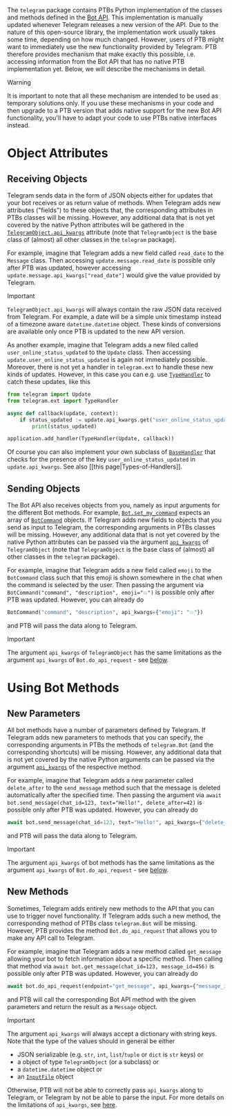 The `telegram` package contains PTBs Python implementation of the classes and methods defined in the [Bot API](https://core.telegram.org/bots/api).
This implementation is manually updated whenever Telegram releases a new version of the API.
Due to the nature of this open-source library, the implementation work usually takes some time, depending on how much changed.
However, users of PTB might want to immediately use the new functionality provided by Telegram.
PTB therefore provides mechanism that make exactly this possible, i.e. accessing information from the Bot API that has no native PTB implementation yet.
Below, we will describe the mechanisms in detail.

> [!Warning]
> It is important to note that all these mechanism are intended to be used as temporary solutions only. 
> If you use these mechanisms in your code and then upgrade to a PTB version that adds native support for the new Bot API functionality, you'll have to adapt your code to use PTBs native interfaces instead.

# Object Attributes

## Receiving Objects

Telegram sends data in the form of JSON objects either for updates that your bot receives or as return value of methods.
When Telegram adds new attributes ("fields") to these objects that, the corresponding attributes in PTBs classes will be missing.
However, any additional data that is not yet covered by the native Python attributes will be gathered in the [`TelegramObject.api_kwargs`](https://docs.python-telegram-bot.org/en/stable/telegram.telegramobject.html#telegram.TelegramObject.api_kwargs) attribute (note that `TelegramObject` is the base class of (almost) all other classes in the `telegram` package).

For example, imagine that Telegram adds a new field called `read_date` to the `Message` class. Then accessing `update.message.read_date` is possible only after PTB was updated, however accessing `update.message.api_kwargs["read_date"]` would give the value provided by Telegram.

> [!Important]
> `TelegramObject.api_kwargs` will always contain the raw JSON data received from Telegram. For example, a date will be a simple unix timestamp instead of a timezone aware `datetime.datetime` object. These kinds of conversions are available only once PTB is updated to the new API version.

As another example, imagine that Telegram adds a new filed called `user_online_status_updated` to the `Update` class. Then accessing `update.user_online_status_updated` is again not immediately possible. Moreover, there is not yet a handler in `telegram.ext` to handle these new kinds of updates. However, in this case you can e.g. use [`TypeHandler`](https://docs.python-telegram-bot.org/en/stable/telegram.ext.typehandler.html) to catch these updates, like this

```python
from telegram import Update
from telegram.ext import TypeHandler

async def callback(update, context):
    if status_updated := update.api_kwargs.get("user_online_status_updated"):
        print(status_updated)

application.add_handler(TypeHandler(Update, callback))
```

Of course you can also implement your own subclass of [`BaseHandler`](https://docs.python-telegram-bot.org/en/stable/telegram.ext.basehandler.html) that checks for the presence of the key `user_online_status_updated` in `update.api_kwargs`. See also [[this page|Types-of-Handlers]].

## Sending Objects

The Bot API also receives objects from you, namely as input arguments for the different Bot methods. For example, [`Bot.set_my_command`](https://docs.python-telegram-bot.org/en/stable/telegram.bot.html#telegram.Bot.set_my_commands) expects an array of [`BotCommand`](https://docs.python-telegram-bot.org/en/stable/telegram.botcommand.html#telegram.BotCommand) objects.
If Telegram adds new fields to objects that you send as input to Telegram, the corresponding arguments in PTBs classes will be missing.
However, any additional data that is not yet covered by the native Python attributes can be passed via the argument [`api_kwargs`](https://docs.python-telegram-bot.org/en/stable/telegram.telegramobject.html#telegram.TelegramObject.params.api_kwargs) of `TelegramObject` (note that `TelegramObject` is the base class of (almost) all other classes in the `telegram` package).

For example, imagine that Telegram adds a new field called `emoji` to the `BotCommand` class such that this emoji is shown somewhere in the chat when the command is selected by the user. Then passing the argument via `BotCommand("command", "description", emoji="💥")` is possible only after PTB was updated. However, you can already do

```python
BotCommand("command", "description", api_kwargs={"emoji": "💥"})
```

and PTB will pass the data along to Telegram.

> [!Important]
> The argument `api_kwargs` of `TelegramObject` has the same limitations as the argument `api_kwargs` of `Bot.do_api_request` - see [below](#new-methods).

# Using Bot Methods

## New Parameters

All bot methods have a number of parameters defined by Telegram.
If Telegram adds new parameters to methods that you can specify, the corresponding arguments in PTBs the methods of `telegram.Bot` (and the corresponding shortcuts) will be missing.
However, any additional data that is not yet covered by the native Python arguments can be passed via the argument [`api_kwargs`](https://docs.python-telegram-bot.org/en/stable/telegram.bot.html#telegram.Bot.send_message.params.api_kwargs) of the respective method.

For example, imagine that Telegram adds a new parameter called `delete_after` to the `send_message` method such that the message is deleted automatically after the specified time. Then passing the argument via `await bot.send_message(chat_id=123, text="Hello!", delete_after=42)` is possible only after PTB was updated. However, you can already do

```python
await bot.send_message(chat_id=123, text="Hello!", api_kwargs={"delete_after": 42})
```

and PTB will pass the data along to Telegram.

> [!Important]
> The argument `api_kwargs` of bot methods has the same limitations as the argument `api_kwargs` of `Bot.do_api_request` - see [below](#new-methods).

## New Methods

Sometimes, Telegram adds entirely new methods to the API that you can use to trigger novel functionality.
If Telegram adds such a new method, the corresponding method of PTBs class `telegram.Bot` will be missing.
However, PTB provides the method `Bot.do_api_request` that allows you to make any API call to Telegram.

For example, imagine that Telegram adds a new method called `get_message` allowing your bot to fetch information about a specific method. Then calling that method via `await bot.get_message(chat_id=123, message_id=456)` is possible only after PTB was updated. However, you can already do

```python
await bot.do_api_request(endpoint="get_message", api_kwargs={"message_id": 456, "chat_id": 123}, return_type=Message)
```

and PTB will call the corresponding Bot API method with the given parameters and return the result as a `Message` object.

> [!Important]
> The argument `api_kwargs` will always accept a dictionary with string keys. Note that the type of the values should in general be either 
>
> * JSON serializable (e.g. `str`, `int`, `list`/`tuple` or `dict` is `str` keys) or
> * a object of type `TelegramObject` (or a subclass) or
> * a `datetime.datetime` object or
> * an [`InputFile`](https://docs.python-telegram-bot.org/en/stable/telegram.inputfile.html) object
> 
> Otherwise, PTB will not be able to correctly pass `api_kwargs` along to Telegram, or Telegram by not be able to parse the input.
> For more details on the limitations of `api_kwargs`, see [here](https://docs.python-telegram-bot.org/en/stable/telegram.bot.html#telegram.Bot.do_api_request).